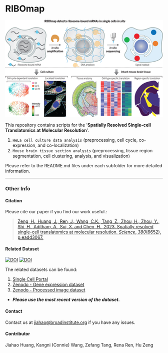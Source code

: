 # RIBOmap

![image](.example_image.jpg)

This repository contains scripts for the '**Spatially Resolved Single-cell Translatomics at Molecular Resolution**'. 

1. ```HeLa cell culture data analysis``` (preprocessing, cell cycle, co-expression, and co-localization)
2. ```Mouse brain tissue section analysis``` (preprocessing, tissue region segmentation, cell clustering, analysis, and visualization)

Please refer to the README.md files under each subfolder for more detailed information. 

***

### Other Info

#### Citation

Please cite our paper if you find our work useful.: 

> [Zeng, H., Huang, J., Ren, J., Wang, C.K., Tang, Z., Zhou, H., Zhou, Y., Shi, H., Aditham, A., Sui, X. and Chen, H., 2023. Spatially resolved single-cell translatomics at molecular resolution. *Science*, *380*(6652), p.eadd3067.](https://www.science.org/doi/10.1126/science.add3067)

#### Related Dataset 
[![DOI](https://zenodo.org/badge/DOI/10.5281/zenodo.8041114.svg)](https://doi.org/10.5281/zenodo.8041114)
[![DOI](https://zenodo.org/badge/DOI/10.5281/zenodo.8041323.svg)](https://doi.org/10.5281/zenodo.8041323)

The related datasets can be found:
1. [Single Cell Portal](https://singlecell.broadinstitute.org/single_cell/study/SCP1835)
2. [Zenodo - Gene expression dataset](https://doi.org/10.5281/zenodo.8041114) 
3. [Zenodo - Processed image dataset](https://doi.org/10.5281/zenodo.8041323) 
* ***Please use the most recent version of the dataset.***

#### Contact
Contact us at jiahao@broadinstitute.org if you have any issues. 


#### Contributor
Jiahao Huang, Kangni (Connie) Wang, Zefang Tang, Rena Ren, Hu Zeng
